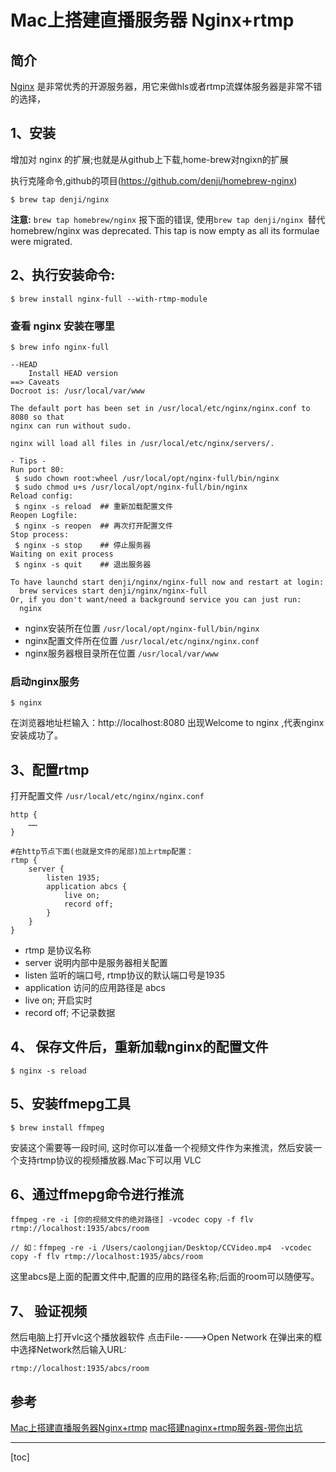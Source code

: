 # Mac上搭建直播服务器 Nginx+rtmp

## 简介
[Nginx](https://zh.wikipedia.org/wiki/Nginx) 是非常优秀的开源服务器，用它来做hls或者rtmp流媒体服务器是非常不错的选择，

## 1、安装
增加对 nginx 的扩展;也就是从github上下载,home-brew对ngixn的扩展

执行克隆命令,github的项目(https://github.com/denji/homebrew-nginx)

```
$ brew tap denji/nginx 
```

**注意:** `brew tap homebrew/nginx` 报下面的错误, 使用`brew tap denji/nginx `替代
homebrew/nginx was deprecated. This tap is now empty as all its formulae were migrated.


## 2、执行安装命令:

```
$ brew install nginx-full --with-rtmp-module 
```
 


### 查看 nginx 安装在哪里

```
$ brew info nginx-full
```

```
--HEAD
	Install HEAD version
==> Caveats
Docroot is: /usr/local/var/www

The default port has been set in /usr/local/etc/nginx/nginx.conf to 8080 so that
nginx can run without sudo.

nginx will load all files in /usr/local/etc/nginx/servers/.

- Tips -
Run port 80:
 $ sudo chown root:wheel /usr/local/opt/nginx-full/bin/nginx
 $ sudo chmod u+s /usr/local/opt/nginx-full/bin/nginx
Reload config:
 $ nginx -s reload  ## 重新加载配置文件
Reopen Logfile:
 $ nginx -s reopen  ## 再次打开配置文件
Stop process:
 $ nginx -s stop    ## 停止服务器
Waiting on exit process
 $ nginx -s quit    ## 退出服务器

To have launchd start denji/nginx/nginx-full now and restart at login:
  brew services start denji/nginx/nginx-full
Or, if you don't want/need a background service you can just run:
  nginx
```

* nginx安装所在位置  `/usr/local/opt/nginx-full/bin/nginx`
* nginx配置文件所在位置  `/usr/local/etc/nginx/nginx.conf`
* nginx服务器根目录所在位置  `/usr/local/var/www`


### 启动nginx服务

```
$ nginx
```
在浏览器地址栏输入：http://localhost:8080
出现Welcome to nginx ,代表nginx安装成功了。

## 3、配置rtmp

打开配置文件 `/usr/local/etc/nginx/nginx.conf`

```
http {
    ……
}

#在http节点下面(也就是文件的尾部)加上rtmp配置：
rtmp {
    server {
        listen 1935;
        application abcs {
            live on;
            record off;
        }
    }
}
```

* rtmp 是协议名称
* server 说明内部中是服务器相关配置
* listen 监听的端口号, rtmp协议的默认端口号是1935
* application 访问的应用路径是 abcs
* live on; 开启实时
* record off; 不记录数据


## 4、 保存文件后，重新加载nginx的配置文件

```
$ nginx -s reload
```


## 5、安装ffmepg工具

```
$ brew install ffmpeg
```
安装这个需要等一段时间, 这时你可以准备一个视频文件作为来推流，然后安装一个支持rtmp协议的视频播放器.Mac下可以用 VLC


## 6、通过ffmepg命令进行推流

```
ffmpeg -re -i [你的视频文件的绝对路径] -vcodec copy -f flv rtmp://localhost:1935/abcs/room

// 如：ffmpeg -re -i /Users/caolongjian/Desktop/CCVideo.mp4  -vcodec copy -f flv rtmp://localhost:1935/abcs/room
```

这里abcs是上面的配置文件中,配置的应用的路径名称;后面的room可以随便写。

## 7、 验证视频
然后电脑上打开vlc这个播放器软件 点击File---->Open Network 在弹出来的框中选择Network然后输入URL:

```
rtmp://localhost:1935/abcs/room
```


## 参考
[Mac上搭建直播服务器Nginx+rtmp](http://www.cnblogs.com/jys509/p/5649066.html)
[mac搭建naginx+rtmp服务器-带你出坑](https://blog.csdn.net/zcvbnh/article/details/79495285)

-----
[toc]

